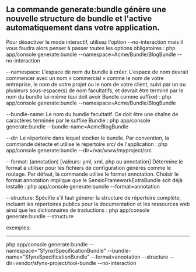 La commande generate:bundle génère une nouvelle structure de bundle et l'active automatiquement dans votre application.
---------------------------------------------------------------------------------------------

Pour désactiver le mode interactif, utilisez l'option --no-interaction mais il vous faudra alors penser à passer toutes les options obligatoires :
php app/console generate:bundle --namespace=Acme/Bundle/BlogBundle --no-interaction

--namespace: L'espace de nom du bundle à créer. L'espace de nom devrait commencer avec un nom « commercial » comme le nom de votre entreprise, le nom de votre projet ou le nom de votre client, suivi par un ou plusieurs sous-espace(s) de nom facultatifs, et devrait être terminé par le nom du bundle lui-même (qui doit avoir Bundle comme suffixe) :
php app/console generate:bundle --namespace=Acme/Bundle/BlogBundle

--bundle-name: Le nom du bundle facultatif. Ce doit être une chaîne de caractères terminée par le suffixe Bundle :
php app/console generate:bundle --bundle-name=AcmeBlogBundle

--dir: Le répertoire dans lequel stocker le bundle. Par convention, la commande détecte et utilise le répertoire src/ de l'application :
php app/console generate:bundle --dir=/var/www/myproject/src

--format: (annotation) [valeurs: yml, xml, php ou annotation] Détermine le format à utiliser pour les fichiers de configuration générés comme le routage. Par défaut, la commande utilise le format annotation. Choisir le format annotation implique que le SensioFrameworkExtraBundle soit déjà installé :
php app/console generate:bundle --format=annotation

--structure: Spécifie s'il faut génerer la structure de répertoire complète, incluant les répertoires publics pour la documentation et les ressources web ainsi que les dictionnaires de traductions :
php app/console generate:bundle --structure




exemples:
_________________

php app/console generate:bundle --namespace="Sfynx/SpecificationBundle" --bundle-name="SfynxSpecificationBundle" --format=annotation --structure --dir=vendor/sfynx-project/tool-bundle --no-interaction


